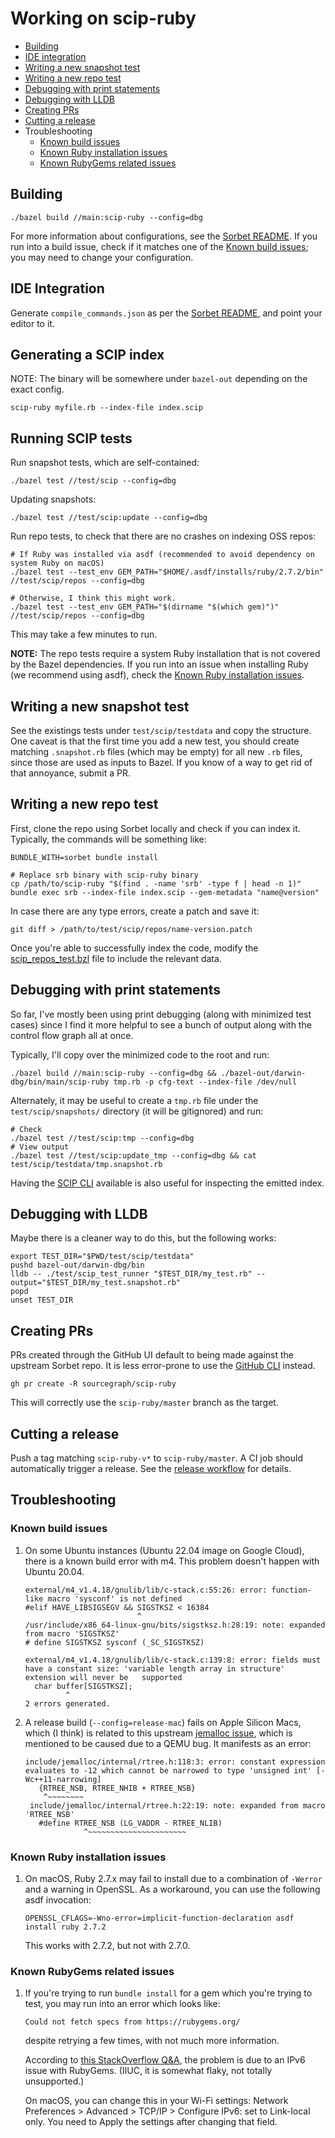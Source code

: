 # Working on scip-ruby

- [Building](#building)
- [IDE integration](#ide-integration)
- [Writing a new snapshot test](#writing-a-new-snapshot-test)
- [Writing a new repo test](#writing-a-new-snapshot-test)
- [Debugging with print statements](#debugging-with-print-statements)
- [Debugging with LLDB](#debugging-with-lldb)
- [Creating PRs](#creating-prs)
- [Cutting a release](#cutting-a-release)
- Troubleshooting
  - [Known build issues][]
  - [Known Ruby installation issues][]
  - [Known RubyGems related issues](#known-rubygems-related-issues)

[Known build issues]: #known-build-issues
[Known Ruby installation issues]: #known-ruby-installation-issues

## Building

```
./bazel build //main:scip-ruby --config=dbg
```

For more information about configurations, see the [Sorbet README](./sorbet-README.md). If you run into a build issue, check if it matches one of the [Known build issues][]; you may need to change your configuration.

## IDE Integration

Generate `compile_commands.json` as per the [Sorbet README](./sorbet-README.md),
and point your editor to it.

## Generating a SCIP index

NOTE: The binary will be somewhere under `bazel-out` depending on the exact config.

```
scip-ruby myfile.rb --index-file index.scip
```

## Running SCIP tests

Run snapshot tests, which are self-contained:

```
./bazel test //test/scip --config=dbg
```

Updating snapshots:

```
./bazel test //test/scip:update --config=dbg
```

Run repo tests, to check that there are no crashes on indexing OSS repos:

```
# If Ruby was installed via asdf (recommended to avoid dependency on system Ruby on macOS)
./bazel test --test_env GEM_PATH="$HOME/.asdf/installs/ruby/2.7.2/bin" //test/scip/repos --config=dbg

# Otherwise, I think this might work.
./bazel test --test_env GEM_PATH="$(dirname "$(which gem)")" //test/scip/repos --config=dbg
```

This may take a few minutes to run.

**NOTE:** The repo tests require a system Ruby installation that is not covered by the Bazel dependencies. If you run into an issue when installing Ruby (we recommend using asdf), check the [Known Ruby installation issues][].

## Writing a new snapshot test

See the existings tests under `test/scip/testdata`
and copy the structure. One caveat is that the first time
you add a new test, you should create matching `.snapshot.rb` files
(which may be empty) for all new `.rb` files,
since those are used as inputs to Bazel.
If you know of a way to get rid of that annoyance, submit a PR.

## Writing a new repo test

First, clone the repo using Sorbet locally
and check if you can index it.
Typically, the commands will be something like:

```
BUNDLE_WITH=sorbet bundle install

# Replace srb binary with scip-ruby binary
cp /path/to/scip-ruby "$(find . -name 'srb' -type f | head -n 1)"
bundle exec srb --index-file index.scip --gem-metadata "name@version"
```

In case there are any type errors, create a patch and save it:
```
git diff > /path/to/test/scip/repos/name-version.patch
```

Once you're able to successfully index the code,
modify the [scip_repos_test.bzl](test/scip/repos/scip_repos_test.bzl)
file to include the relevant data.

## Debugging with print statements

So far, I've mostly been using print debugging
(along with minimized test cases)
since I find it more helpful to see a bunch of output
along with the control flow graph all at once.

Typically, I'll copy over the minimized code
to the root and run:

```
./bazel build //main:scip-ruby --config=dbg && ./bazel-out/darwin-dbg/bin/main/scip-ruby tmp.rb -p cfg-text --index-file /dev/null
```

Alternately, it may be useful to create a `tmp.rb`
file under the `test/scip/snapshots/` directory
(it will be gitignored) and run:

```
# Check
./bazel test //test/scip:tmp --config=dbg
# View output
./bazel test //test/scip:update_tmp --config=dbg && cat test/scip/testdata/tmp.snapshot.rb
```

Having the [SCIP CLI](https://github.com/sourcegraph/scip) available
is also useful for inspecting the emitted index.

## Debugging with LLDB

Maybe there is a cleaner way to do this,
but the following works:

```
export TEST_DIR="$PWD/test/scip/testdata"
pushd bazel-out/darwin-dbg/bin
lldb -- ./test/scip_test_runner "$TEST_DIR/my_test.rb" --output="$TEST_DIR/my_test.snapshot.rb"
popd
unset TEST_DIR
```

## Creating PRs

PRs created through the GitHub UI default to being made
against the upstream Sorbet repo. It is less error-prone
to use the [GitHub CLI](https://cli.github.com/) instead.

```
gh pr create -R sourcegraph/scip-ruby
```

This will correctly use the `scip-ruby/master` branch as the target.

## Cutting a release

Push a tag matching `scip-ruby-v*` to `scip-ruby/master`.
A CI job should automatically trigger a release.
See the [release workflow](/.github/workflows/release.yml) for details.

## Troubleshooting

### Known build issues

1. On some Ubuntu instances (Ubuntu 22.04 image on Google Cloud),
    there is a known build error with m4.
    This problem doesn't happen with Ubuntu 20.04.
    ```
    external/m4_v1.4.18/gnulib/lib/c-stack.c:55:26: error: function-like macro 'sysconf' is not defined
    #elif HAVE_LIBSIGSEGV && SIGSTKSZ < 16384
                             ^
    /usr/include/x86_64-linux-gnu/bits/sigstksz.h:28:19: note: expanded from macro 'SIGSTKSZ'
    # define SIGSTKSZ sysconf (_SC_SIGSTKSZ)
                      ^
    external/m4_v1.4.18/gnulib/lib/c-stack.c:139:8: error: fields must have a constant size: 'variable length array in structure' extension will never be   supported
      char buffer[SIGSTKSZ];
             ^
    2 errors generated.
    ```
2. A release build (`--config=release-mac`) fails on Apple Silicon Macs,
   which (I think) is related to this upstream
   [jemalloc issue](https://github.com/jemalloc/jemalloc/issues/1997),
   which is mentioned to be caused due to a QEMU bug. It manifests as an error:
   ```
   include/jemalloc/internal/rtree.h:118:3: error: constant expression evaluates to -12 which cannot be narrowed to type 'unsigned int' [-Wc++11-narrowing]
      {RTREE_NSB, RTREE_NHIB + RTREE_NSB}
       ^~~~~~~~~
    include/jemalloc/internal/rtree.h:22:19: note: expanded from macro 'RTREE_NSB'
      #define RTREE_NSB (LG_VADDR - RTREE_NLIB)
                ^~~~~~~~~~~~~~~~~~~~~~~
   ```

### Known Ruby installation issues

1. On macOS, Ruby 2.7.x may fail to install due to a combination of `-Werror`
   and a warning in OpenSSL. As a workaround, you can use the following asdf invocation:
   ```
   OPENSSL_CFLAGS=-Wno-error=implicit-function-declaration asdf install ruby 2.7.2
   ```
   This works with 2.7.2, but not with 2.7.0.

### Known RubyGems related issues

1. If you're trying to run `bundle install` for a gem
   which you're trying to test,
   you may run into an error which looks like:
   ```
   Could not fetch specs from https://rubygems.org/
   ```
   despite retrying a few times, with not much more information.

   According to [this StackOverflow Q&A](https://stackoverflow.com/questions/15194481/bundle-install-could-not-fetch-specs-from-https-rubygems-org),
   the problem is due to an IPv6 issue with RubyGems.
   (IIUC, it is somewhat flaky, not totally unsupported.)

   On macOS, you can change this in your Wi-Fi settings:
   Network Preferences > Advanced > TCP/IP >
   Configure IPv6: set to Link-local only.
   You need to Apply the settings after changing that field.
